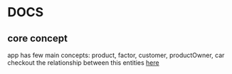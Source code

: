 # DOCS

## core concept

app has few main concepts:
product, factor, customer, productOwner, car
checkout the relationship between this entities [here](concept.png)
